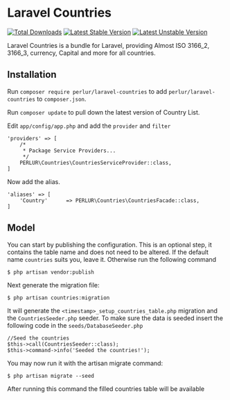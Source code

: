 # Laravel Countries

[![Total Downloads](https://poser.pugx.org/perlur/laravel-countries/downloads.svg)](https://packagist.org/packages/perlur/laravel-countries)
[![Latest Stable Version](https://poser.pugx.org/perlur/laravel-countries/v/stable.svg)](https://packagist.org/packages/perlur/laravel-countries)
[![Latest Unstable Version](https://poser.pugx.org/webpatser/laravel-countries/v/unstable.svg)](https://packagist.org/packages/perlur/laravel-countries)

Laravel Countries is a bundle for Laravel, providing Almost ISO 3166_2, 3166_3, currency, Capital and more for all countries.


## Installation

Run `composer require perlur/laravel-countries` to add `perlur/laravel-countries` to `composer.json`.
    
Run `composer update` to pull down the latest version of Country List.

Edit `app/config/app.php` and add the `provider` and `filter`

    'providers' => [
        /*
         * Package Service Providers...
         */
        PERLUR\Countries\CountriesServiceProvider::class,
    ]

Now add the alias.

    'aliases' => [
        'Country'      => PERLUR\Countries\CountriesFacade::class,
    ]
    

## Model

You can start by publishing the configuration. This is an optional step, it contains the table name and does not need to be altered. If the default name `countries` suits you, leave it. Otherwise run the following command

    $ php artisan vendor:publish

Next generate the migration file:

    $ php artisan countries:migration
    
It will generate the `<timestamp>_setup_countries_table.php` migration and the `CountriesSeeder.php` seeder. To make sure the data is seeded insert the following code in the `seeds/DatabaseSeeder.php`

    //Seed the countries
    $this->call(CountriesSeeder::class);
    $this->command->info('Seeded the countries!'); 

You may now run it with the artisan migrate command:

    $ php artisan migrate --seed
    
After running this command the filled countries table will be available
